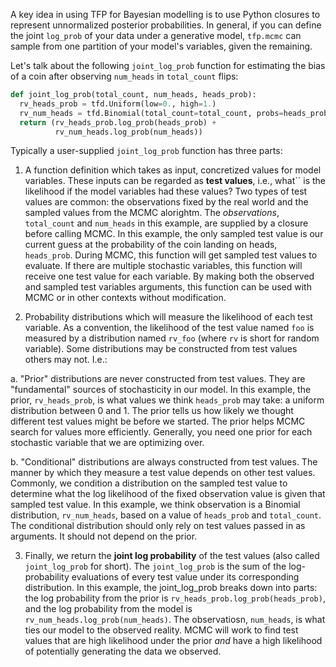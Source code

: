 A key idea in using TFP for Bayesian modelling is to use Python closures to
represent unnormalized posterior probabilities. In general, if you can define
the joint `log_prob` of your data under a generative model, `tfp.mcmc` can
sample from one partition of your model's variables, given the remaining.

Let's talk about the following `joint_log_prob` function for estimating the bias
of a coin after observing `num_heads` in `total_count` flips:

```python
def joint_log_prob(total_count, num_heads, heads_prob):
  rv_heads_prob = tfd.Uniform(low=0., high=1.)
  rv_num_heads = tfd.Binomial(total_count=total_count, probs=heads_prob)
  return (rv_heads_prob.log_prob(heads_prob) +
          rv_num_heads.log_prob(num_heads))
```

Typically a user-supplied `joint_log_prob` function has three parts:

1.  A function definition which takes as input, concretized values for model
    variables. These inputs can be regarded as **test values**, i.e., what``
    is the likelihood if the model variables had these values? Two types of test
    values are common: the observations fixed by the real world and the
    sampled values from the MCMC alorightm. The *observations*, `total_count`
    and `num_heads` in this example, are supplied by a closure before calling
    MCMC. In this example, the only sampled test value is our current guess at
    the probability of the coin landing on heads, `heads_prob`. During MCMC,
    this function will get sampled test values to evaluate. If there are
    multiple stochastic variables, this function will receive one test value for
    each variable. By making both the observed and sampled test variables
    arguments, this function can be used with MCMC or in other contexts without
    modification.

2.  Probability distributions which will measure the likelihood of each test
    variable. As a convention, the likelihood of the test value named `foo` is
    measured by a distribution named `rv_foo` (where `rv` is short for random
    variable). Some distributions may be constructed from test values others may
    not. I.e.:

 a.  "Prior" distributions are never constructed from test values. They are
     "fundamental" sources of stochasticity in our model. In this example, the
     prior, `rv_heads_prob`, is what values we think `heads_prob` may take: a
     uniform distribution between 0 and 1. The prior tells us how likely we
     thought different test values might be before we started. The prior helps
     MCMC search for values more efficiently.  Generally, you need one prior for
     each stochastic variable that we are optimizing over.

 b.  "Conditional" distributions are always constructed from test values. The
     manner by which they measure a test value depends on other test values.
     Commonly, we condition a distribution on the sampled test value to
     determine what the log likelihood of the fixed observation value is given
     that sampled test value. In this example, we think observation is a
     Binomial distribution, `rv_num_heads`, based on a value of `heads_prob` and
     `total_count`. The conditional distribution should only rely on test values
     passed in as arguments. It should not depend on the prior.

3.  Finally, we return the **joint log probability** of the test
    values (also called `joint_log_prob` for short). The `joint_log_prob` is
    the sum of the log-probability evaluations of every test value under its
    corresponding distribution.  In this example, the joint_log_prob breaks down
    into parts: the log probability from the prior is
    `rv_heads_prob.log_prob(heads_prob)`, and the log probability from the model
    is `rv_num_heads.log_prob(num_heads)`. The observatiosn, `num_heads`, is what
    ties our model to the observed reality. MCMC will work to find test values
    that are high likelihood under the prior *and* have a high likelihood of
    potentially generating the data we observed.


